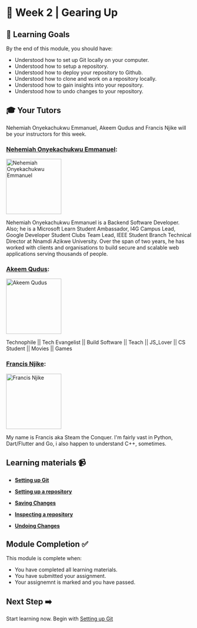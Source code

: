 # :pushpin: Week 2 | Gearing Up

## 🥅 Learning Goals

By the end of this module, you should have:
-   Understood how to set up Git locally on your computer.
-   Understood how to setup a repository.
-   Understood how to deploy your repository to Github.
-   Understood how to clone and work on a repository locally.
-   Understood how to gain insights into your repository.
-   Understood how to undo changes to your repository.
## :mortar_board: Your Tutors

Nehemiah Onyekachukwu Emmanuel, Akeem Qudus and Francis Njike will be your instructors for this week.


### [Nehemiah Onyekachukwu Emmanuel](https://github.com/devgenix):  
<img src="https://avatars.githubusercontent.com/u/56418363?v=4" title="Nehemiah Onyekachukwu Emmanuel" width="150"></img>

Nehemiah Onyekachukwu Emmanuel is a Backend Software Developer. Also; he is a Microsoft Learn Student Ambassador, I4G Campus Lead, Google Developer Student Clubs Team Lead, IEEE Student Branch Technical Director at Nnamdi Azikwe University. Over the span of two years, he has worked with clients and organisations to build secure and scalable web applications serving thousands of people.

### [Akeem Qudus](https://github.com/holytech):  
<img src="https://avatars.githubusercontent.com/holytech" href="hhttps://github.com/holytech" title="Akeem Qudus" width="150"></img>

Technophile || Tech Evangelist || Build Software || Teach || JS_Lover || CS Student || Movies || Games 

### [Francis Njike](https://github.com/clashkid155):  
<img src="https://github.com/devgenix/Photo-Backup/blob/main/Francis%20Njike/WhatsApp%20Image%202022-04-03%20at%2019.38.33.jpeg?raw=true" href="https://github.com/clashkid155" title="Francis Njike" width="150"></img>

My name is Francis aka Steam the Conquer. I'm fairly vast in Python, Dart/Flutter and Go, i also happen to understand C++, sometimes.

## Learning materials 📹

-  **[Setting up Git](./1_setting_up_git.md)**

-  **[Setting up a repository](./2_Setting_up_a_Repository.md)**

-  **[Saving Changes](./3_Saving_changes.md)**

-  **[Inspecting a repository](4_Inspecting_a_repository.md)**

-  **[Undoing Changes](./5_Undoing_Changes.md)**

<!-- ## Exercise 📝

You assessment for the week is create a repository, 

## How to Submit :paperclip: -->

<!-- Go to the [assessment](https://docs.google.com/forms/d/e/1FAIpQLSd0XE-ICAwX7_2byU7JvIMlvaWfzdCcp2fHCu_D_P8Ai-xdvg/viewform?usp=sf_link) for Week 1 and submit your assignment. -->


## Module Completion ✅

This module is complete when:
-   You have completed all learning materials.
-   You have submitted your assignment.
-   Your assignemnt is marked and you have passed.

## Next Step ➡️

Start learning now. Begin with [Setting up Git](./1_setting_up_git.md)
